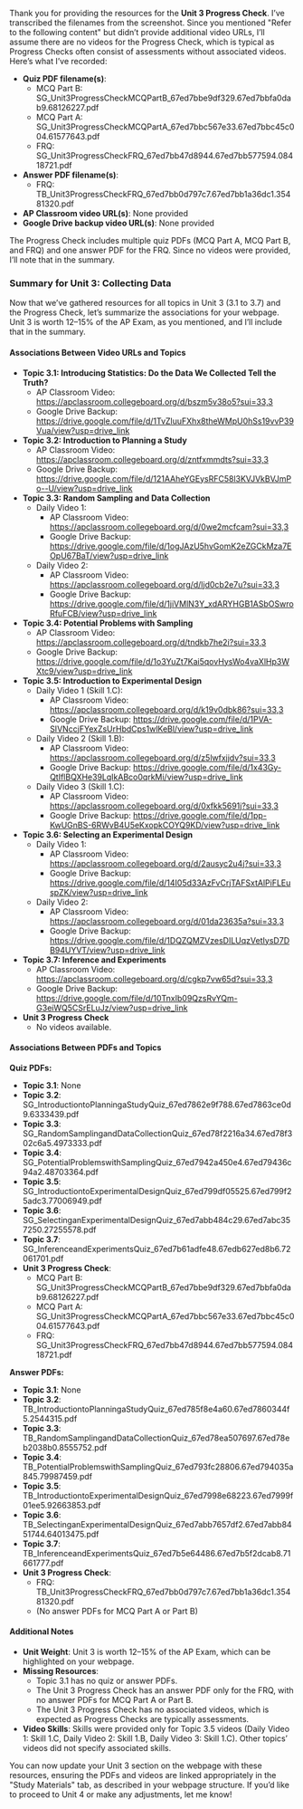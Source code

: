 Thank you for providing the resources for the **Unit 3 Progress Check**. I’ve transcribed the filenames from the screenshot. Since you mentioned "Refer to the following content" but didn’t provide additional video URLs, I’ll assume there are no videos for the Progress Check, which is typical as Progress Checks often consist of assessments without associated videos. Here’s what I’ve recorded:

- **Quiz PDF filename(s)**:
  - MCQ Part B: SG_Unit3ProgressCheckMCQPartB_67ed7bbe9df329.67ed7bbfa0dab9.68126227.pdf
  - MCQ Part A: SG_Unit3ProgressCheckMCQPartA_67ed7bbc567e33.67ed7bbc45c004.61577643.pdf
  - FRQ: SG_Unit3ProgressCheckFRQ_67ed7bb47d8944.67ed7bb577594.08418721.pdf
- **Answer PDF filename(s)**:
  - FRQ: TB_Unit3ProgressCheckFRQ_67ed7bb0d797c7.67ed7bb1a36dc1.35481320.pdf
- **AP Classroom video URL(s)**: None provided
- **Google Drive backup video URL(s)**: None provided

The Progress Check includes multiple quiz PDFs (MCQ Part A, MCQ Part B, and FRQ) and one answer PDF for the FRQ. Since no videos were provided, I’ll note that in the summary.

### Summary for Unit 3: Collecting Data

Now that we’ve gathered resources for all topics in Unit 3 (3.1 to 3.7) and the Progress Check, let’s summarize the associations for your webpage. Unit 3 is worth 12–15% of the AP Exam, as you mentioned, and I’ll include that in the summary.

#### Associations Between Video URLs and Topics
- **Topic 3.1: Introducing Statistics: Do the Data We Collected Tell the Truth?**
  - AP Classroom Video: https://apclassroom.collegeboard.org/d/bszm5v38o5?sui=33,3
  - Google Drive Backup: https://drive.google.com/file/d/1TvZluuFXhx8theWMpU0hSs19vvP39Vua/view?usp=drive_link
- **Topic 3.2: Introduction to Planning a Study**
  - AP Classroom Video: https://apclassroom.collegeboard.org/d/zntfxmmdts?sui=33,3
  - Google Drive Backup: https://drive.google.com/file/d/121AAheYGEysRFC58l3KVJVkBVJmPo--U/view?usp=drive_link
- **Topic 3.3: Random Sampling and Data Collection**
  - Daily Video 1:
    - AP Classroom Video: https://apclassroom.collegeboard.org/d/0we2mcfcam?sui=33,3
    - Google Drive Backup: https://drive.google.com/file/d/1ogJAzU5hvGomK2eZGCkMza7EOpU67BaT/view?usp=drive_link
  - Daily Video 2:
    - AP Classroom Video: https://apclassroom.collegeboard.org/d/ljd0cb2e7u?sui=33,3
    - Google Drive Backup: https://drive.google.com/file/d/1jiVMlN3Y_xdARYHGB1ASbOSwroRfuFCB/view?usp=drive_link
- **Topic 3.4: Potential Problems with Sampling**
  - AP Classroom Video: https://apclassroom.collegeboard.org/d/tndkb7he2i?sui=33,3
  - Google Drive Backup: https://drive.google.com/file/d/1o3YuZt7Kai5qovHysWo4vaXlHp3WXtc9/view?usp=drive_link
- **Topic 3.5: Introduction to Experimental Design**
  - Daily Video 1 (Skill 1.C):
    - AP Classroom Video: https://apclassroom.collegeboard.org/d/k19v0dbk86?sui=33,3
    - Google Drive Backup: https://drive.google.com/file/d/1PVA-SIVNccjFYexZsUrHbdCps1wlKeBl/view?usp=drive_link
  - Daily Video 2 (Skill 1.B):
    - AP Classroom Video: https://apclassroom.collegeboard.org/d/z5lwfxjjdv?sui=33,3
    - Google Drive Backup: https://drive.google.com/file/d/1x43Gy-QtIflBQXHe39LqIkABco0qrkMi/view?usp=drive_link
  - Daily Video 3 (Skill 1.C):
    - AP Classroom Video: https://apclassroom.collegeboard.org/d/0xfkk5691j?sui=33,3
    - Google Drive Backup: https://drive.google.com/file/d/1pp-KwUGnBS-6RWvB4U5eKxopkCOYQ9KD/view?usp=drive_link
- **Topic 3.6: Selecting an Experimental Design**
  - Daily Video 1:
    - AP Classroom Video: https://apclassroom.collegeboard.org/d/2ausyc2u4j?sui=33,3
    - Google Drive Backup: https://drive.google.com/file/d/14I05d33AzFvCrjTAFSxtAlPiFLEuspZK/view?usp=drive_link
  - Daily Video 2:
    - AP Classroom Video: https://apclassroom.collegeboard.org/d/01da23635a?sui=33,3
    - Google Drive Backup: https://drive.google.com/file/d/1DQZQMZVzesDILUqzVetIysD7DB94UYVT/view?usp=drive_link
- **Topic 3.7: Inference and Experiments**
  - AP Classroom Video: https://apclassroom.collegeboard.org/d/cgkp7vw65d?sui=33,3
  - Google Drive Backup: https://drive.google.com/file/d/10TnxIb09QzsRvYQm-G3eiWQ5CSrELuJz/view?usp=drive_link
- **Unit 3 Progress Check**
  - No videos available.

#### Associations Between PDFs and Topics
**Quiz PDFs:**
- **Topic 3.1**: None
- **Topic 3.2**: SG_IntroductiontoPlanningaStudyQuiz_67ed7862e9f788.67ed7863ce0d9.6333439.pdf
- **Topic 3.3**: SG_RandomSamplingandDataCollectionQuiz_67ed78f2216a34.67ed78f302c6a5.4973333.pdf
- **Topic 3.4**: SG_PotentialProblemswithSamplingQuiz_67ed7942a450e4.67ed79436c94a2.48703364.pdf
- **Topic 3.5**: SG_IntroductiontoExperimentalDesignQuiz_67ed799df05525.67ed799f25adc3.77006949.pdf
- **Topic 3.6**: SG_SelectinganExperimentalDesignQuiz_67ed7abb484c29.67ed7abc357250.27255578.pdf
- **Topic 3.7**: SG_InferenceandExperimentsQuiz_67ed7b61adfe48.67edb627ed8b6.72061701.pdf
- **Unit 3 Progress Check**:
  - MCQ Part B: SG_Unit3ProgressCheckMCQPartB_67ed7bbe9df329.67ed7bbfa0dab9.68126227.pdf
  - MCQ Part A: SG_Unit3ProgressCheckMCQPartA_67ed7bbc567e33.67ed7bbc45c004.61577643.pdf
  - FRQ: SG_Unit3ProgressCheckFRQ_67ed7bb47d8944.67ed7bb577594.08418721.pdf

**Answer PDFs:**
- **Topic 3.1**: None
- **Topic 3.2**: TB_IntroductiontoPlanningaStudyQuiz_67ed785f8e4a60.67ed7860344f5.2544315.pdf
- **Topic 3.3**: TB_RandomSamplingandDataCollectionQuiz_67ed78ea507697.67ed78eb2038b0.8555752.pdf
- **Topic 3.4**: TB_PotentialProblemswithSamplingQuiz_67ed793fc28806.67ed794035a845.79987459.pdf
- **Topic 3.5**: TB_IntroductiontoExperimentalDesignQuiz_67ed7998e68223.67ed7999f01ee5.92663853.pdf
- **Topic 3.6**: TB_SelectinganExperimentalDesignQuiz_67ed7abb7657df2.67ed7abb8451744.64013475.pdf
- **Topic 3.7**: TB_InferenceandExperimentsQuiz_67ed7b5e64486.67ed7b5f2dcab8.71661777.pdf
- **Unit 3 Progress Check**:
  - FRQ: TB_Unit3ProgressCheckFRQ_67ed7bb0d797c7.67ed7bb1a36dc1.35481320.pdf
  - (No answer PDFs for MCQ Part A or Part B)

#### Additional Notes
- **Unit Weight**: Unit 3 is worth 12–15% of the AP Exam, which can be highlighted on your webpage.
- **Missing Resources**:
  - Topic 3.1 has no quiz or answer PDFs.
  - The Unit 3 Progress Check has an answer PDF only for the FRQ, with no answer PDFs for MCQ Part A or Part B.
  - The Unit 3 Progress Check has no associated videos, which is expected as Progress Checks are typically assessments.
- **Video Skills**: Skills were provided only for Topic 3.5 videos (Daily Video 1: Skill 1.C, Daily Video 2: Skill 1.B, Daily Video 3: Skill 1.C). Other topics’ videos did not specify associated skills.

You can now update your Unit 3 section on the webpage with these resources, ensuring the PDFs and videos are linked appropriately in the "Study Materials" tab, as described in your webpage structure. If you’d like to proceed to Unit 4 or make any adjustments, let me know!